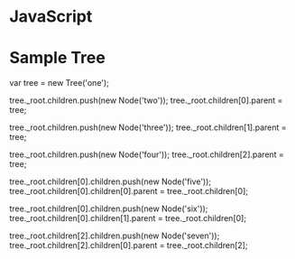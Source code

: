# JavaScript

# Sample Tree
var tree = new Tree('one');

tree._root.children.push(new Node('two'));
tree._root.children[0].parent = tree;

tree._root.children.push(new Node('three'));
tree._root.children[1].parent = tree;

tree._root.children.push(new Node('four'));
tree._root.children[2].parent = tree;

tree._root.children[0].children.push(new Node('five'));
tree._root.children[0].children[0].parent = tree._root.children[0];

tree._root.children[0].children.push(new Node('six'));
tree._root.children[0].children[1].parent = tree._root.children[0];

tree._root.children[2].children.push(new Node('seven'));
tree._root.children[2].children[0].parent = tree._root.children[2];
